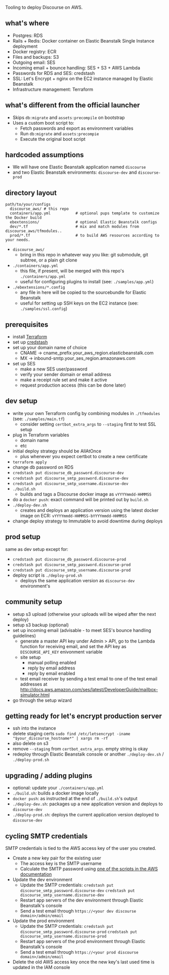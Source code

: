 Tooling to deploy Discourse on AWS.

## what's where

- Postgres: RDS
- Rails + Redis: Docker container on Elastic Beanstalk Single Instance deployment
- Docker registry: ECR
- Files and backups: S3
- Outgoing email: SES
- Incoming email + bounce handling: SES + S3 + AWS Lambda
- Passwords for RDS and SES: credstash
- SSL: Let's Encrypt + nginx on the EC2 instance managed by Elastic Beanstalk
- Infrastructure management: Terraform

## what's different from the official launcher

- Skips `db:migrate` and `assets:precompile` on bootstrap
- Uses a custom boot script to:
  - Fetch passwords and export as environment variables
  - Run `db:migrate` and `assets:precompie`
  - Execute the original boot script

## hardcoded assumptions

- We will have one Elastic Beanstalk application named `discourse`
- and two Elastic Beanstalk environments: `discourse-dev` and `discourse-prod`

## directory layout

```
path/to/your/configs
  discourse_aws/ # this repo
  containers/app.yml           # optional pups template to customize the Docker build
  ebextensions/                # optional Elastic Beanstalk configs
  dev/*.tf                     # mix and match modules from discourse_aws/tfmodules..
  prod/*.tf                    # to build AWS resources according to your needs.
```

- `discourse_aws/`
  - bring in this repo in whatever way you like: git submodule, git subtree, or a plain git clone
- `./containers/app.yml`
  - this file, if present, will be merged with this repo's `./containers/app.yml`
  - useful for configuring plugins to install (see: `./samples/app.yml`)
- `./ebextensions/*.config`
  - any file in here will be copied to the sourcebundle for Elastic Beanstalk
  - useful for setting up SSH keys on the EC2 instance (see: `./samples/ssl.config`)

## prerequisites

- install [Terraform](https://www.terraform.io/)
- set up [credstash](https://github.com/fugue/credstash)
- set up your domain name of choice
  - CNAME -> cname_prefix.your_aws_region.elasticbeanstalk.com
  - MX -> inbound-smtp.your_ses_region.amazonaws.com
- set up SES
  - make a new SES user/password
  - verify your sender domain or email address
  - make a receipt rule set and make it active
  - request production access (this can be done later)

## dev setup

- write your own Terraform config by combining modules in `./tfmodules`  (see: `./samples/main.tf`)
  - consider setting `certbot_extra_args` to `--staging` first to test SSL setup
- plug in Terraform variables
  - domain name
  - etc
- initial deploy strategy should be AllAtOnce
  - plus whenever you expect certbot to create a new certificate
- `terraform apply`
- change db password on RDS
- `credstash put discourse_db_password.discourse-dev`
- `credstash put discourse_smtp_password.discourse-dev`
- `credstash put discourse_smtp_username.discourse-dev`
- `./build.sh`
  - builds and tags a Discourse docker image as `vYYYYmmdd-HHMMSS`
- do a `docker push`: exact command will be printed out by `build.sh`
- `./deploy-dev.sh`
  - creates and deploys an application version using the latest docker image on ECR: `vYYYYmmdd-HHMMSS-bYYYYmmdd-HHMMSS`
- change deploy strategy to Immutable to avoid downtime during deploys

## prod setup

same as dev setup except for:

- `credstash put discourse_db_password.discourse-prod`
- `credstash put discourse_smtp_password.discourse-prod`
- `credstash put discourse_smtp_username.discourse-prod`
- deploy script is `./deploy-prod.sh`
  - deploys the same application version as `discourse-dev` environment's

## community setup

- setup s3 upload (otherwise your uploads will be wiped after the next deploy)
- setup s3 backup (optional)
- set up incoming email (advisable - to meet SES's bounce handling guidelines)
  - generate a master API key under Admin > API, go to the Lambda function for receiving email, and set the API key as `DISCOURSE_API_KEY` enivonment variable
  - site setup
    - manual polling enabled
    - reply by email address
    - reply by email enabled
  - test email receiver by sending a test email to one of the test email addresses at http://docs.aws.amazon.com/ses/latest/DeveloperGuide/mailbox-simulator.html
- go through the setup wizard

## getting ready for let's encrypt production server

- ssh into the instance
- delete staging certs `sudo find /etc/letsencrypt -iname "$your_discourse_hostname*" | xargs rm -rf`
- also delete on s3
- remove `--staging` from `certbot_extra_args`. empty string is okay
- redeploy through Elastic Beanstalk console or another `./deploy-dev.sh` / `./deploy-prod.sh`

## upgrading / adding plugins

- optional: update your `./containers/app.yml`
- `./build.sh`: builds a docker image locally
- `docker push`: as instructed at the end of `./build.sh`'s output
- `./deploy-dev.sh`: packages up a new application version and deploys to `discourse-dev`
- `./deploy-prod.sh`: deploys the current application version deployed to `discourse-dev`

## cycling SMTP credentials

SMTP credentials is tied to the AWS access key of the user you created.

- Create a new key pair for the existing user
  - The access key is the SMTP username
  - Calculate the SMTP password using [one of the scripts in the AWS documentation](https://docs.aws.amazon.com/ses/latest/DeveloperGuide/smtp-credentials.html?icmpid=docs_ses_console#smtp-credentials-convert)
- Update the dev environment
  - Update the SMTP credentials:
    `credstash put discourse_smtp_password.discourse-dev`
    `credstash put discourse_smtp_username.discourse-dev`
  - Restart app servers of the dev environment through Elastic Beanstalk's console
  - Send a test email through `https://<your dev discourse domain>/admin/email`
- Update the prod environment
  - Update the SMTP credentials:
    `credstash put discourse_smtp_password.discourse-prod`
    `credstash put discourse_smtp_username.discourse-prod`
  - Restart app servers of the prod environment through Elastic Beanstalk's console
  - Send a test email through `https://<your prod discourse domain>/admin/email`
- Delete the old AWS access key once the new key's last used time is updated in the IAM console
